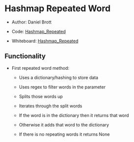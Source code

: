 # Hashmap Repeated Word

- Author: Daniel Brott

- Code: [Hashmap_Repeated](../hashtable_repeated_word.py)

- Whiteboard: [Hashmap_Repeated](./images/hashmap_repeated_word.jpg)

## Functionality

- First repeated word method:

  - Uses a dictionary/hashing to store data

  - Uses regex to filter words in the parameter

  - Splits those words up

  - Iterates through the split words

  - If the word is in the dictionary then it returns that word

  - Otherwise it adds that word to the dictionary

  - If there is no repeating words it returns None
